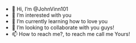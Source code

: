 - 👋 Hi, I’m @JohnVinn101
- 👀 I’m interested with you
- 🌱 I’m currently learning how to love you
- 💞️ I’m looking to collaborate with you guys!
- 📫 How to reach me?, to reach me call me Yours!

<!---
JohnVinn101/JohnVinn101 is a ✨ special ✨ repository because its `README.md` (this file) appears on your GitHub profile.
You can click the Preview link to take a look at your changes.
--->
